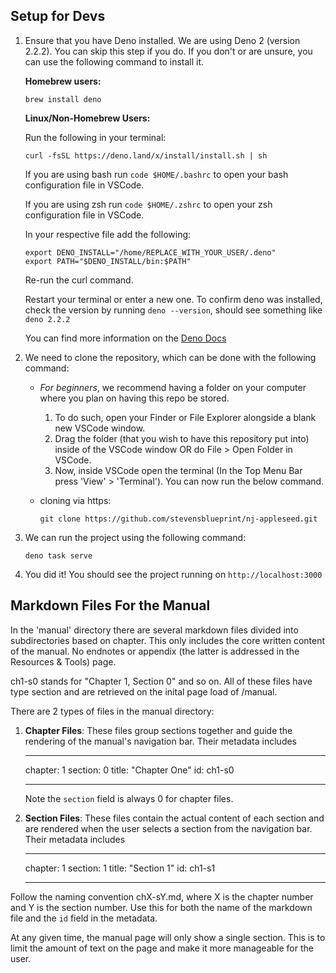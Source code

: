 ## Setup for Devs

1. Ensure that you have Deno installed. We are using Deno 2 (version 2.2.2). You can skip this step if you do. If you don't or are unsure, you can use the following command to install it.

   **Homebrew users:**

   `brew install deno`

   **Linux/Non-Homebrew Users:**

   Run the following in your terminal:

   `curl -fsSL https://deno.land/x/install/install.sh | sh`

   If you are using bash run `code $HOME/.bashrc` to open your bash configuration file in VSCode.

   If you are using zsh run `code $HOME/.zshrc` to open your zsh configuration file in VSCode.

   In your respective file add the following:

   ```
   export DENO_INSTALL="/home/REPLACE_WITH_YOUR_USER/.deno"
   export PATH="$DENO_INSTALL/bin:$PATH"
   ```

   Re-run the curl command.

   Restart your terminal or enter a new one. To confirm deno was installed, check the version by running `deno --version`, should see something like `deno 2.2.2`

   You can find more information on the [Deno Docs](https://docs.deno.com/runtime/manual/getting_started/installation)

2. We need to clone the repository, which can be done with the following command:

   - _For beginners_, we recommend having a folder on your computer where you plan on having this repo be stored.
     1. To do such, open your Finder or File Explorer alongside a blank new VSCode window.
     2. Drag the folder (that you wish to have this repository put into) inside of the VSCode window OR do File > Open Folder in VSCode.
     3. Now, inside VSCode open the terminal (In the Top Menu Bar press 'View' > 'Terminal'). You can now run the below command.
   - cloning via https:

     `git clone https://github.com/stevensblueprint/nj-appleseed.git`

3. We can run the project using the following command:

   `deno task serve`

4. You did it! You should see the project running on `http://localhost:3000`

## Markdown Files For the Manual

In the 'manual' directory there are several markdown files divided into
subdirectories based on chapter. This only includes the core written content
of the manual. No endnotes or appendix (the latter is addressed in the
Resources & Tools) page.

ch1-s0 stands for "Chapter 1, Section 0" and so on. All of these files have
type section and are retrieved on the inital page load of /manual.

There are 2 types of files in the manual directory:

1. **Chapter Files**: These files group sections together and guide the
   rendering of the manual's navigation bar. Their metadata includes

   ***

   chapter: 1
   section: 0
   title: "Chapter One"
   id: ch1-s0

   ***

   Note the `section` field is always 0 for chapter files.

2. **Section Files**: These files contain the actual content of each section
   and are rendered when the user selects a section from the navigation bar.
   Their metadata includes
   ***
   chapter: 1
   section: 1
   title: "Section 1"
   id: ch1-s1
   ***

Follow the naming convention chX-sY.md, where X is the chapter number
and Y is the section number. Use this for both the name of the markdown file
and the `id` field in the metadata.

At any given time, the manual page will only show a single section. This is
to limit the amount of text on the page and make it more manageable for the user.
